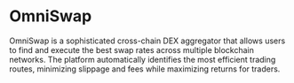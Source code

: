 # OmniSwap
OmniSwap is a sophisticated cross-chain DEX aggregator that allows users to find and execute the best swap rates across multiple blockchain networks. The platform automatically identifies the most efficient trading routes, minimizing slippage and fees while maximizing returns for traders.
